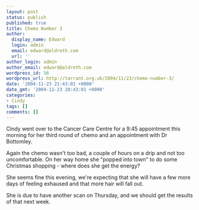 ```yaml
---
layout: post
status: publish
published: true
title: Chemo Number 3
author:
  display_name: Edward
  login: admin
  email: edward@aldreth.com
  url: ''
author_login: admin
author_email: edward@aldreth.com
wordpress_id: 56
wordpress_url: http://tarrant.org.uk/2004/11/23/chemo-number-3/
date: '2004-11-23 21:43:01 +0000'
date_gmt: '2004-11-23 20:43:01 +0000'
categories:
- Cindy
tags: []
comments: []
---
```

<p>Cindy went over to the Cancer Care Centre for a 9:45 appointment this morning for her third round of chemo and an appointment with Dr Bottomley.</p>
<p>Again the chemo wasn't too bad, a couple of hours on a drip and not too uncomfortable.  On her way home she "popped into town" to do some Christmas shopping - where does she get the energy?</p>
<p>She seems fine this evening, we're expecting that she will have a few more days of feeling exhaused and that more hair will fall out.</p>
<p>She is due to have another scan on Thursday, and we should get the results of that next week.</p>

